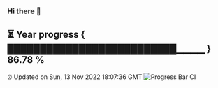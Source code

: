 ### Hi there 👋
⏳ Year progress { ██████████████████████████▁▁▁▁ } 86.78 %
---
⏰ Updated on Sun, 13 Nov 2022 18:07:36 GMT
![Progress Bar CI](https://github.com/Moyi321/Moyi321/workflows/Progress%20Bar%20CI/badge.svg)
